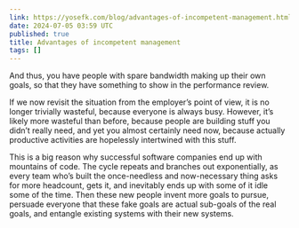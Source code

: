 ```yaml
---
link: https://yosefk.com/blog/advantages-of-incompetent-management.html
date: 2024-07-05 03:59 UTC
published: true
title: Advantages of incompetent management
tags: []
---
```


And thus, you have people with spare bandwidth making up their own goals, so that they have something to show in the performance review.

If we now revisit the situation from the employer’s point of view, it is no longer trivially wasteful, because everyone is always busy. However, it’s likely more wasteful than before, because people are building stuff you didn’t really need, and yet you almost certainly need now, because actually productive activities are hopelessly intertwined with this stuff.

This is a big reason why successful software companies end up with mountains of code. The cycle repeats and branches out exponentially, as every team who’s built the once-needless and now-necessary thing asks for more headcount, gets it, and inevitably ends up with some of it idle some of the time. Then these new people invent more goals to pursue, persuade everyone that these fake goals are actual sub-goals of the real goals, and entangle existing systems with their new systems.
